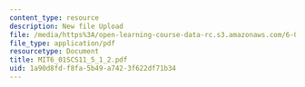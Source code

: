 ```yaml
---
content_type: resource
description: New file Upload
file: /media/https%3A/open-learning-course-data-rc.s3.amazonaws.com/6-01sc-introduction-to-electrical-engineering-and-computer-science-i-spring-2011/1a90d8fdf8fa5b49a7423f622df71b34_MIT6_01SCS11_5_1_2.pdf
file_type: application/pdf
resourcetype: Document
title: MIT6_01SCS11_5_1_2.pdf
uid: 1a90d8fd-f8fa-5b49-a742-3f622df71b34
---
```

